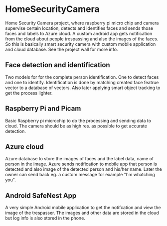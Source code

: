 # HomeSecurityCamera
Home Security Camera project, where raspberry pi micro chip and camera supervise certain location, detects and identifies faces and sends those faces and labels to Azure cloud. A custom android app gets notification from the cloud about people trespassing and also the images of the faces. So this is basically smart security camera with custom mobile application and cloud database. See the project wall for more info. 

## Face detection and identification
Two models for for the complete person identification. One to detect faces and one to identify. Identification is done by matching created face featrue vector to a database of vectors. Also later applying smart object tracking to get the process lighter.

## Raspberry Pi and Picam
Basic Raspberry pi microchip to do the processing and sending data to cloud. The camera should be as high res. as possible to get accurate detection. 

## Azure cloud
Azure database to store the images of faces and the label data, name of person in the image. Azure sends notification to mobile app that person is detected and also image of the detected person and his/her name. Later the owner can send back eg. a custom message for example "I'm whatching you". 

## Android SafeNest App
A very simple Android mobile application to get the notifcation and view the image of the trespasser. The images and other data are stored in the cloud but log info is also stored in the phone. 


